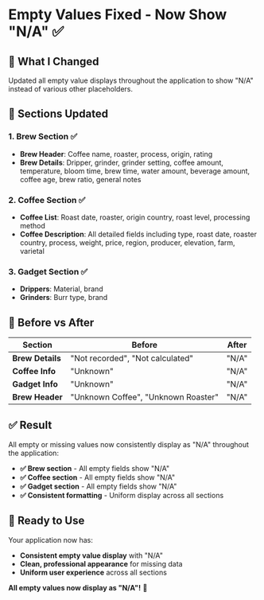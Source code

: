 # Empty Values Fixed - Now Show "N/A" ✅

## 🎯 **What I Changed**

Updated all empty value displays throughout the application to show "N/A" instead of various other placeholders.

## 🔧 **Sections Updated**

### **1. Brew Section** ✅
- **Brew Header**: Coffee name, roaster, process, origin, rating
- **Brew Details**: Dripper, grinder, grinder setting, coffee amount, temperature, bloom time, brew time, water amount, beverage amount, coffee age, brew ratio, general notes

### **2. Coffee Section** ✅
- **Coffee List**: Roast date, roaster, origin country, roast level, processing method
- **Coffee Description**: All detailed fields including type, roast date, roaster country, process, weight, price, region, producer, elevation, farm, varietal

### **3. Gadget Section** ✅
- **Drippers**: Material, brand
- **Grinders**: Burr type, brand

## 📝 **Before vs After**

| Section | Before | After |
|---------|--------|-------|
| **Brew Details** | "Not recorded", "Not calculated" | "N/A" |
| **Coffee Info** | "Unknown" | "N/A" |
| **Gadget Info** | "Unknown" | "N/A" |
| **Brew Header** | "Unknown Coffee", "Unknown Roaster" | "N/A" |

## ✅ **Result**

All empty or missing values now consistently display as "N/A" throughout the application:

- **✅ Brew section** - All empty fields show "N/A"
- **✅ Coffee section** - All empty fields show "N/A"  
- **✅ Gadget section** - All empty fields show "N/A"
- **✅ Consistent formatting** - Uniform display across all sections

## 🎉 **Ready to Use**

Your application now has:
- **Consistent empty value display** with "N/A"
- **Clean, professional appearance** for missing data
- **Uniform user experience** across all sections

**All empty values now display as "N/A"!** 🚀

